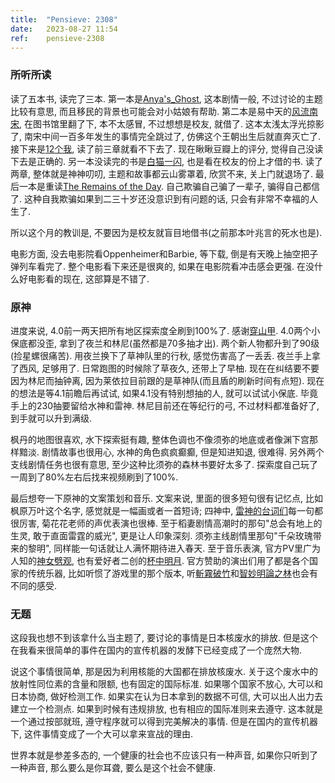 ```yaml
---
title:  "Pensieve: 2308"
date:   2023-08-27 11:54
ref:    pensieve-2308
---
```



### 所听所读

读了五本书, 读完了三本. 第一本是[Anya's_Ghost](https://en.wikipedia.org/wiki/Anya's_Ghost), 这本剧情一般, 不过讨论的主题比较有意思, 而且移民的背景也可能会对小姑娘有帮助. 第二本是易中天的[风流南宋](https://book.douban.com/subject/29965219/), 在图书馆里翻了下, 本不太感冒, 不过想想是校友, 就借了. 这本太浅太浮光掠影了, 南宋中间一百多年发生的事情完全跳过了, 仿佛这个王朝出生后就直奔灭亡了. 接下来是[12个我](https://book.douban.com/subject/33415762/), 读了前三章就看不下去了. 现在瞅瞅豆瓣上的评分, 觉得自己没读下去是正确的. 另一本没读完的书是[白猫一闪](https://book.douban.com/subject/35502503/), 也是看在校友的份上才借的书. 读了两章, 整体就是神神叨叨, 主题和故事都云山雾罩着, 欣赏不来, 关上门就退场了. 最后一本是重读[The Remains of the Day](https://book.douban.com/subject/1419137/). 自己欺骗自己骗了一辈子, 骗得自己都信了. 这种自我欺骗如果到二三十岁还没意识到有问题的话, 只会有非常不幸福的人生了.

所以这个月的教训是, 不要因为是校友就盲目地借书(之前那本叶兆言的死水也是).

电影方面, 没去电影院看Oppenheimer和Barbie, 等下载, 倒是有天晚上抽空把子弹列车看完了. 整个电影看下来还是很爽的, 如果在电影院看冲击感会更强. 在没什么好电影看的现在, 这部算是不错了.


### 原神

进度来说, 4.0前一两天把所有地区探索度全刷到100%了. 感谢[穿山甲](https://www.youtube.com/@keykety). 4.0两个小保底都没歪, 拿到了夜兰和林尼(虽然都是70多抽才出). 两个新人物都升到了90级(捡星螺很痛苦). 用夜兰换下了草神队里的行秋, 感觉伤害高了一丢丢. 夜兰手上拿了西风, 足够用了. 日常跑图的时候除了草夜久, 还带上了早柚. 现在在纠结要不要因为林尼而抽钟离, 因为莱依拉目前跟的是草神队(而且盾的刷新时间有点短). 现在的想法是等4.1前瞻后再试试, 如果4.1没有特别想抽的人, 就可以试试小保底. 毕竟手上的230抽要留给水神和雷神. 林尼目前还在等纪行的弓, 不过材料都准备好了, 到手就可以升到满级.

枫丹的地图很喜欢, 水下探索挺有趣, 整体色调也不像须弥的地底或者像渊下宫那样黯淡. 剧情故事也很用心, 水神的角色疯疯癫癫, 但是知进知退, 很难得. 另外两个支线剧情任务也很有意思, 至少这种比须弥的森林书要好太多了. 探索度自己玩了一周到了80%左右后找来视频刷到了100%.

最后想夸一下原神的文案策划和音乐. 文案来说, 里面的很多短句很有记忆点, 比如枫原万叶这个名字, 感觉就是一幅画或者一首短诗; 四神中, [雷神的台词们](https://wiki.biligame.com/ys/雷电将军语音)每一句都很厉害, 菊花花老师的声优表演也很棒. 至于稻妻剧情高潮时的那句"总会有地上的生灵, 敢于直面雷霆的威光", 更是让人印象深刻. 须弥主线剧情里那句"千朵玫瑰带来的黎明", 同样能一句话就让人满怀期待进入春天. 至于音乐表演, 官方PV里广为人知的[神女劈观](https://www.youtube.com/watch?v=e_F-KHVDOCo), 也有爱好者二创的[杯中明月](https://www.youtube.com/watch?v=NPTuMyRFfx4). 官方赞助的演出们用了都是各个国家的传统乐器, 比如听惯了游戏里的那个版本, 听[斬霧破竹](https://www.youtube.com/watch?v=EzQfeJTHD3M)和[智妙明論之林](https://www.youtube.com/watch?v=Eti8XzcewpI)也会有不同的感受.


### 无题

这段我也想不到该拿什么当主题了, 要讨论的事情是日本核废水的排放. 但是这个在我看来很简单的事件在国内的宣传机器的发酵下已经变成了一个庞然大物.

说这个事情很简单, 那是因为利用核能的大国都在排放核废水. 关于这个废水中的放射性同位素的含量和限额, 也有固定的国际标准. 如果哪个国家不放心, 大可以和日本协商, 做好检测工作. 如果实在认为日本拿到的数据不可信, 大可以出人出力去建立一个检测点. 如果到时候有违规排放, 也有相应的国际准则来去遵守. 这本就是一个通过按部就班, 遵守程序就可以得到完美解决的事情. 但是在国内的宣传机器下, 这件事情变成了一个大可以拿来宣战的理由.

世界本就是参差多态的, 一个健康的社会也不应该只有一种声音, 如果你只听到了一种声音, 那么要么是你耳聋, 要么是这个社会不健康.
